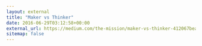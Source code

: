 ```yaml
---
layout: external
title: "Maker vs Thinker"
date: 2016-06-29T03:12:58+00:00
external_url: https://medium.com/the-mission/maker-vs-thinker-412067bea16
sitemap: false
---
```


